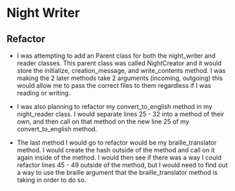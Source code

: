 # Night Writer

## Refactor 
- I was attempting to add an Parent class for both the night_writer and reader classes. This parent class was called NightCreator and it would store the initialize, creation_message, and write_contents method. I was making the 2 later methods take 2 arguments (incoming, outgoing) this would allow me to pass the correct files to them regardless if I was reading or writing.  

- I was also planning to refactor my convert_to_english method in my night_reader class. I would separate lines 25 - 32 into a method of their own, and then call on that method on the new line 25 of my convert_to_english method. 

- The last method I would go to refactor would be my braille_translator method. I would create the hash outside of the method and call on it again inside of the method. I would then see if there was a way I could refactor lines 45 - 49 outside of the method, but I would need to find out a way to use the braille argument that the braille_translator method is taking in order to do so. 